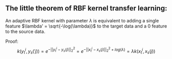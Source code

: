 ## The little theorem of RBF kernel transfer learning:
An adaptive RBF kernel with parameter $\lambda$ is equivalent to adding a single feature $\lambda' = \sqrt{-\log(\lambda)}$ to the target data and a 0 feature to the source data.

Proof:
$$k(y_{t}^{i}, y_s('j)) = e^{-||y_t^i - y_s(j)||_2^2} = e^{-||x_t^{i} - x_s(j)||_2^2 + log(\lambda)} = \lambda k(x_{t}^{i}, x_s(j))
$$
